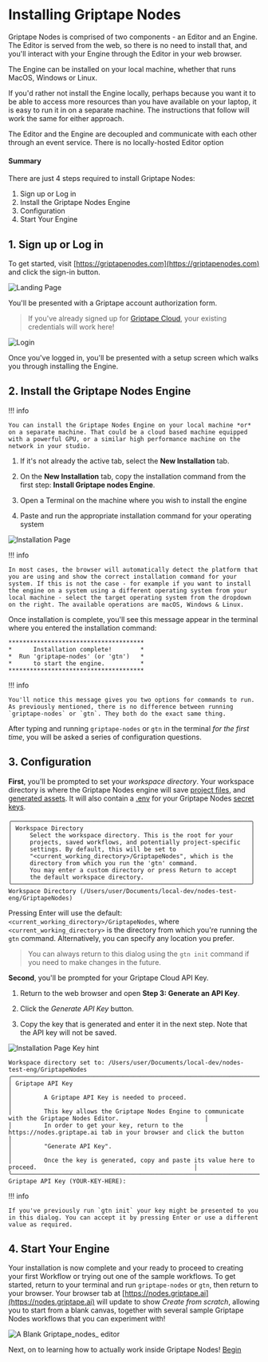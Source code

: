 # Installing Griptape Nodes

Griptape Nodes is comprised of two components - an Editor and an Engine. The Editor is served from the web, so there is no need to install that, and you'll interact with your Engine through the Editor in your web browser.

The Engine can be installed on your local machine, whether that runs MacOS, Windows or Linux.

If you'd rather not install the Engine locally, perhaps because you want it to be able to access more resources than you have available on your laptop, it is easy to run it in on a separate machine. The instructions that follow will work the same for either approach.

The Editor and the Engine are decoupled and communicate with each other through an event service. There is no locally-hosted Editor option

#### Summary

There are just 4 steps required to install Griptape Nodes:

1. Sign up or Log in
1. Install the Griptape Nodes Engine
1. Configuration
1. Start Your Engine

## 1. Sign up or Log in

To get started, visit [https://griptapenodes.com](https://griptapenodes.com) and click the sign-in button.

![Landing Page](assets/img/getting_started/getting_started-nodes_landing_page.png)

You'll be presented with a Griptape account authorization form.

> If you've already signed up for [Griptape Cloud](https://cloud.griptape.ai), your existing credentials will work here!

![Login](assets/img/getting_started/getting_started-login.png)

Once you've logged in, you'll be presented with a setup screen which walks you through installing the Engine.

## 2. Install the Griptape Nodes Engine

!!! info

    You can install the Griptape Nodes Engine on your local machine *or* on a separate machine. That could be a cloud based machine equipped with a powerful GPU, or a similar high performance machine on the network in your studio.

1. If it's not already the active tab, select the **New Installation** tab.

1. On the **New Installation** tab, copy the installation command from the first step: **Install Griptape nodes Engine**.

1. Open a Terminal on the machine where you wish to install the engine

1. Paste and run the appropriate installation command for your operating system

![Installation Page](assets/img/getting_started/getting_started-installation_page.webp)

!!! info

    In most cases, the browser will automatically detect the platform that you are using and show the correct installation command for your system. If this is not the case - for example if you want to install the engine on a system using a different operating system from your local machine - select the target operating system from the dropdown on the right. The available operations are macOS, Windows & Linux.

Once installation is complete, you'll see this message appear in the terminal where you entered the installation command:

```
**************************************
*      Installation complete!        *
*  Run 'griptape-nodes' (or 'gtn')   *
*      to start the engine.          *
**************************************
```

!!! info

    You'll notice this message gives you two options for commands to run. As previously mentioned, there is no difference between running `griptape-nodes` or `gtn`. They both do the exact same thing.

After typing and running `griptape-nodes` or `gtn` in the terminal *for the first time*, you will be asked a series of configuration questions.

## 3. Configuration

**First**, you'll be prompted to set your *workspace directory*. Your workspace directory is where the Griptape Nodes engine will save [project files](./reference/glossary.md#project-files), and [generated assets](./reference/glossary.md#generated-assets). It will also contain a [.env](./reference/glossary.md#.env) for your Griptape Nodes [secret keys](./reference/glossary.md#secret-keys).

```
╭───────────────────────────────────────────────────────────────────╮
│ Workspace Directory                                               │
│     Select the workspace directory. This is the root for your     │
│     projects, saved workflows, and potentially project-specific   │
│     settings. By default, this will be set to                     │
│     "<current_working_directory>/GriptapeNodes", which is the     │
│     directory from which you run the 'gtn' command.               │
│     You may enter a custom directory or press Return to accept    │
│     the default workspace directory.                              │
╰───────────────────────────────────────────────────────────────────╯
Workspace Directory (/Users/user/Documents/local-dev/nodes-test-eng/GriptapeNodes)
```

Pressing Enter will use the default: `<current_working_directory>/GriptapeNodes`, where `<current_working_directory>` is the directory from which you're running the `gtn` command. Alternatively, you can specify any location you prefer.

> You can always return to this dialog using the `gtn init` command if you need to make changes in the future.

**Second**, you'll be prompted for your Griptape Cloud API Key.

1. Return to the web browser and open **Step 3: Generate an API Key**.

1. Click the *Generate API Key* button.

1. Copy the key that is generated and enter it in the next step. Note that the API key will not be saved.

![Installation Page Key hint](assets/img/getting_started/getting_started-installation_page_key_hint.webp)

```
Workspace directory set to: /Users/user/Documents/local-dev/nodes-test-eng/GriptapeNodes
╭─────────────────────────────────────────────────────────────────────────────────────────────────────────────────────────╮
│ Griptape API Key                                                                                                        │
│         A Griptape API Key is needed to proceed.                                                                        │
│         This key allows the Griptape Nodes Engine to communicate with the Griptape Nodes Editor.                        │
│         In order to get your key, return to the https://nodes.griptape.ai tab in your browser and click the button      │
│         "Generate API Key".                                                                                             │
│         Once the key is generated, copy and paste its value here to proceed.                                            │
╰─────────────────────────────────────────────────────────────────────────────────────────────────────────────────────────╯
Griptape API Key (YOUR-KEY-HERE):
```

!!! info

    If you've previously run `gtn init` your key might be presented to you in this dialog. You can accept it by pressing Enter or use a different value as required.

## 4. Start Your Engine

Your installation is now complete and your ready to proceed to creating your first Workflow or trying out one of the sample workflows. To get started, return to your terminal and run `griptape-nodes` or `gtn`, then return to your browser. Your browser tab at [https://nodes.griptape.ai](https://nodes.griptape.ai) will update to show *Create from scratch*, allowing you to start from a blank canvas, together with several sample Griptape Nodes workflows that you can experiment with!

![A Blank Griptape_nodes_ editor](assets/img/getting_started/getting_started-blank_editor.png)

Next, on to learning how to actually work inside Griptape Nodes! [Begin](ftue/FTUE.md)
